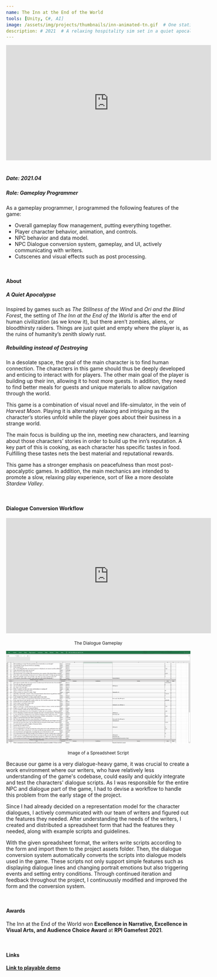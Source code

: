```yaml
---
name: The Inn at the End of the World
tools: [Unity, C#, AI]
image: /assets/img/projects/thumbnails/inn-animated-tn.gif  # One static thumbnail and one animated thumbnail.
description: # 2021  # A relaxing hospitality sim set in a quiet apocalypse.
---
```


<!-- Tech Demo (e.g. Video & Images) -->
<div class="video">
    <iframe width="560" height="315" src="https://www.youtube.com/embed/mbioGQDOSj0" title="YouTube video player" frameborder="0" allow="accelerometer; autoplay; clipboard-write; encrypted-media; gyroscope; picture-in-picture" allowfullscreen></iframe>
</div>

<br>

<!-- Detailed Role & Date -->
##### Date: 2021.04
##### Role: Gameplay Programmer

As a gameplay programmer, I programmed the following features of the game:
* Overall gameplay flow management, putting everything together.
* Player character behavior, animation, and controls.
* NPC behavior and data model.
* NPC Dialogue conversion system, gameplay, and UI, actively communicating with writers.
* Cutscenes and visual effects such as post processing.

<br>

<!-- Abstract / About -->
#### About

##### A Quiet Apocalypse

Inspired by games such as *The Stillness of the Wind* and *Ori and the Blind Forest*, the setting of *The Inn at the End of the World* is after the end of human civilization (as we know it), but there aren’t zombies, aliens, or bloodthirsty raiders. Things are just quiet and empty where the player is, as the ruins of humanity’s zenith slowly rust.

##### Rebuilding instead of Destroying

In a desolate space, the goal of the main character is to find human connection. The characters in this game should thus be deeply developed and enticing to interact with for players. The other main goal of the player is building up their inn, allowing it to host more guests. In addition, they need to find better meals for guests and unique materials to allow navigation through the world. 

This game is a combination of visual novel and life-simulator, in the vein of *Harvest Moon*. Playing it is alternately relaxing and intriguing as the character’s stories unfold while the player goes about their business in a strange world. 

The main focus is building up the inn, meeting new characters, and learning about those characters’ stories in order to build up the inn’s reputation. A key part of this is cooking, as each character has specific tastes in food. Fulfilling these tastes nets the best material and reputational rewards.

This game has a stronger emphasis on peacefulness than most post-apocalyptic games. In addition, the main mechanics are intended to promote a slow, relaxing play experience, sort of like a more desolate *Stardew Valley*.

<br>

<!-- Technical Features & Challenges & Highlights -->
#### Dialogue Conversion Workflow

<div class="video">
<iframe width="560" height="315" src="https://www.youtube.com/embed/MswxtzJNzME" title="YouTube video player" frameborder="0" allow="accelerometer; autoplay; clipboard-write; encrypted-media; gyroscope; picture-in-picture" allowfullscreen></iframe>
</div>

<center> <p><small>The Dialogue Gameplay</small></p> </center>

<center>
<img src="/assets/img/projects/reg/inn-script-example.png"/>
<p><small>Image of a Spreadsheet Script</small></p>
</center>

Because our game is a very dialogue-heavy game, it was crucial to create a work environment where our writers, who have relatively less understanding of the game's codebase, could easily and quickly integrate and test the characters' dialogue scripts. As I was responsible for the entire NPC and dialogue part of the game, I had to devise a workflow to handle this problem from the early stage of the project.

Since I had already decided on a representation model for the character dialogues, I actively communicated with our team of writers and figured out the features they needed. After understanding the needs of the writers, I created and distributed a spreadsheet form that had the features they needed, along with example scripts and guidelines.

With the given spreadsheet format, the writers write scripts according to the form and import them to the project assets folder. Then, the dialogue conversion system automatically converts the scripts into dialogue models used in the game. These scripts not only support simple features such as displaying dialogue lines and changing portrait emotions but also triggering events and setting entry conditions. Through continued iteration and feedback throughout the project, I continuously modified and improved the form and the conversion system.

<br>

<!-- Miscellaneous (e.g. Awards & Links) -->
#### Awards

The Inn at the End of the World won **Excellence in Narrative, Excellence in Visual Arts, and Audience Choice Award** at **RPI Gamefest 2021**.

<br>

#### Links
**[Link to playable demo](https://lucy-smithers.itch.io/the-inn-at-the-end-of-the-world)**